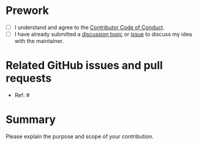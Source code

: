 # Prework

* [ ] I understand and agree to the [Contributor Code of Conduct](https://github.com/wlandau/crew.aws.batch/blob/main/CODE_OF_CONDUCT.md).
* [ ] I have already submitted a [discussion topic](https://github.com/ropensci/crew.aws.batch/discussions) or [issue](https://github.com/ropensci/crew.aws.batch/issues) to discuss my idea with the maintainer.

# Related GitHub issues and pull requests

* Ref: #

# Summary

Please explain the purpose and scope of your contribution.
